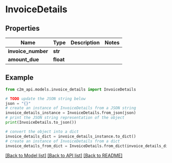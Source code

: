 # InvoiceDetails


## Properties

Name | Type | Description | Notes
------------ | ------------- | ------------- | -------------
**invoice_number** | **str** |  | 
**amount_due** | **float** |  | 

## Example

```python
from c2m_api.models.invoice_details import InvoiceDetails

# TODO update the JSON string below
json = "{}"
# create an instance of InvoiceDetails from a JSON string
invoice_details_instance = InvoiceDetails.from_json(json)
# print the JSON string representation of the object
print(InvoiceDetails.to_json())

# convert the object into a dict
invoice_details_dict = invoice_details_instance.to_dict()
# create an instance of InvoiceDetails from a dict
invoice_details_from_dict = InvoiceDetails.from_dict(invoice_details_dict)
```
[[Back to Model list]](../README.md#documentation-for-models) [[Back to API list]](../README.md#documentation-for-api-endpoints) [[Back to README]](../README.md)


